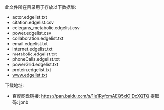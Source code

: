 此文件所在目录用于存放以下数据集:
- actor.edgelist.txt
- citation.edgelist.csv
- celegans_metabolic.edgelist.csv
- power.edgelist.csv
- collaboration.edgelist.txt
- email.edgelist.txt
- internet.edgelist.txt
- metabolic.edgelist.txt
- phoneCalls.edgelist.txt
- powerGrid.edgelist.txt
- protein.edgelist.txt
- www.edgelist.txt

下载地址: 
- 百度网盘链接: https://pan.baidu.com/s/1Ie1RyfcmAEQ5xlOIDcXQTQ 提取码: jpnb